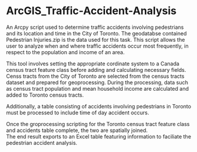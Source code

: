# ArcGIS_Traffic-Accident-Analysis
An Arcpy script used to determine traffic accidents involving pedestrians and its location and time in the City of Toronto. 
The geodatabse contained Pedestrian Injuries.zip is the data used for this task. 
This script allows the user to analyze when and where traffic accidents occur most frequently, in respect to the population and income of an area. 

This tool involves setting the appropriate cordinate system to a Canada census tract feature class before adding and calculating necessary fields. 
Censs tracts from the City of Toronto are selected from the census tracts dataset and prepared for geoprocessing.
During the processing, data such as census tract population and mean household income are calculated and added to Toronto census tracts. 

Additionally, a table consisting of accidents involving pedestrians in Toronto must be processed to include time of day accident occurs. 

Once the groprocessing scripting for the Toronto census tract feature class and accidents table complete, the two are spatially joined.  
The end result exports to an Excel table featuring information to faciliate the pedestrian accident analysis. 
